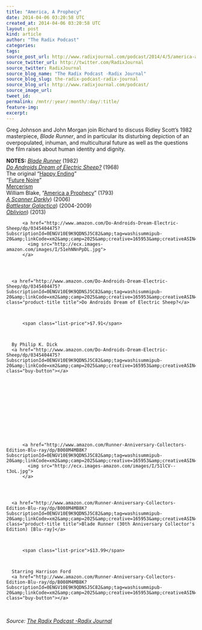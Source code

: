 ```yaml
---
title: "America, A Prophecy"
date: 2014-04-06 03:20:58 UTC
created_at: 2014-04-06 03:20:58 UTC
layout: post
kind: article
author: "The Radix Podcast"
categories: 
tags: 
source_post_url: http://www.radixjournal.com/podcast/2014/4/5/america-a-prophecy
source_twitter_url: http://twitter.com/RadixJournal
source_twitter: RadixJournal
source_blog_name: "The Radix Podcast -Radix Journal"
source_blog_slug: the-radix-podcast-radix-journal
source_blog_url: http://www.radixjournal.com/podcast/
source_image_url: 
tweet_id:
permalink: /mntr/:year/:month/:day/:title/
feature-img: 
excerpt:
---
```

<p>Greg Johnson and John Morgan join Richard to discuss Ridley Scott’s 1982 masterpiece, <em>Blade Runner</em>, and in particular its disturbing depiction of an overpopulated, inhuman, and multicultural future as well as the questions the film raises about human identity and dignity.      </p>

<p><strong>NOTES:</strong> 
<a href="http://en.wikipedia.org/wiki/Blade_Runner"><em>Blade Runner</em></a> (1982) <br>
<a href="http://en.wikipedia.org/wiki/Do_Androids_Dream_of_Electric_Sheep%3F"><em>Do Androids Dream of Electric Sheep?</em></a> (1968) <br>
The original “<a href="https://www.youtube.com/watch?v=4fCeH-WnJYM">Happy Ending</a>” <br>
“<a href="http://en.wikipedia.org/wiki/Tech_noir">Future Noire</a>” <br>
<a href="http://en.wikipedia.org/wiki/Mercerism#Overview">Mercerism</a> <br>
William Blake, “<a href="William%20Blake">America a Prophecy</a>” (1793) <br>
<a href="http://en.wikipedia.org/wiki/A_Scanner_Darkly_(film"><em>A Scanner Darkly</em></a>) (2006) <br>
<a href="http://en.wikipedia.org/wiki/Battlestar_Galactica_(2004_TV_series"><em>Battlestar Galactica</em></a>) (2004-2009) <br>
<a href="http://en.wikipedia.org/wiki/Oblivion_(2013_film"><em>Oblivion</em></a>) (2013)  </p>







  

    
        
          <a href="http://www.amazon.com/Do-Androids-Dream-Electric-Sheep/dp/0345404475?SubscriptionId=0ENGV10E9K9QDNSJ5C82&amp;tag=washisummipub-20&amp;linkCode=xm2&amp;camp=2025&amp;creative=165953&amp;creativeASIN=0345404475">
            <img src="http://ecx.images-amazon.com/images/I/51ehNNnPpDL.jpg">
          </a>
        
    

    
      <a href="http://www.amazon.com/Do-Androids-Dream-Electric-Sheep/dp/0345404475?SubscriptionId=0ENGV10E9K9QDNSJ5C82&amp;tag=washisummipub-20&amp;linkCode=xm2&amp;camp=2025&amp;creative=165953&amp;creativeASIN=0345404475" class="product-title title">Do Androids Dream of Electric Sheep?</a>
       
        
          
          <span class="list-price">$7.91</span>
          
        
      
      By Philip K. Dick
      <a href="http://www.amazon.com/Do-Androids-Dream-Electric-Sheep/dp/0345404475?SubscriptionId=0ENGV10E9K9QDNSJ5C82&amp;tag=washisummipub-20&amp;linkCode=xm2&amp;camp=2025&amp;creative=165953&amp;creativeASIN=0345404475" class="buy-button"></a>

    

  





  

    
        
          <a href="http://www.amazon.com/Runner-Anniversary-Collectors-Edition-Blu-ray/dp/B008M4MB8K?SubscriptionId=0ENGV10E9K9QDNSJ5C82&amp;tag=washisummipub-20&amp;linkCode=xm2&amp;camp=2025&amp;creative=165953&amp;creativeASIN=B008M4MB8K">
            <img src="http://ecx.images-amazon.com/images/I/51lCV--t3oL.jpg">
          </a>
        
    

    
      <a href="http://www.amazon.com/Runner-Anniversary-Collectors-Edition-Blu-ray/dp/B008M4MB8K?SubscriptionId=0ENGV10E9K9QDNSJ5C82&amp;tag=washisummipub-20&amp;linkCode=xm2&amp;camp=2025&amp;creative=165953&amp;creativeASIN=B008M4MB8K" class="product-title title">Blade Runner (30th Anniversary Collector's Edition) [Blu-ray]</a>
       
        
          
          <span class="list-price">$13.99</span>
          
        
      
      Starring Harrison Ford
      <a href="http://www.amazon.com/Runner-Anniversary-Collectors-Edition-Blu-ray/dp/B008M4MB8K?SubscriptionId=0ENGV10E9K9QDNSJ5C82&amp;tag=washisummipub-20&amp;linkCode=xm2&amp;camp=2025&amp;creative=165953&amp;creativeASIN=B008M4MB8K" class="buy-button"></a>

    

  

 <div class="">
    <i>Source: <a href="http://www.radixjournal.com/podcast/">The Radix Podcast -Radix Journal</a></i>
</div>
